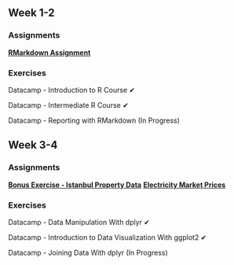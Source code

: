 ## Week 1-2
### Assignments

[**RMarkdown Assignment**](Rmarkdown_Assignment.html)

### Exercises

Datacamp - Introduction to R Course &#10004;

Datacamp - Intermediate R Course &#10004;

Datacamp - Reporting with RMarkdown (In Progress)

## Week 3-4
### Assignments

[**Bonus Exercise - Istanbul Property Data**](Bonus_Exercise_Late.html)
[**Electricity Market Prices**](electricity_market.html)

### Exercises
Datacamp - Data Manipulation With dplyr &#10004;

Datacamp - Introduction to Data Visualization With ggplot2 &#10004;

Datacamp - Joining Data With dplyr (In Progress)